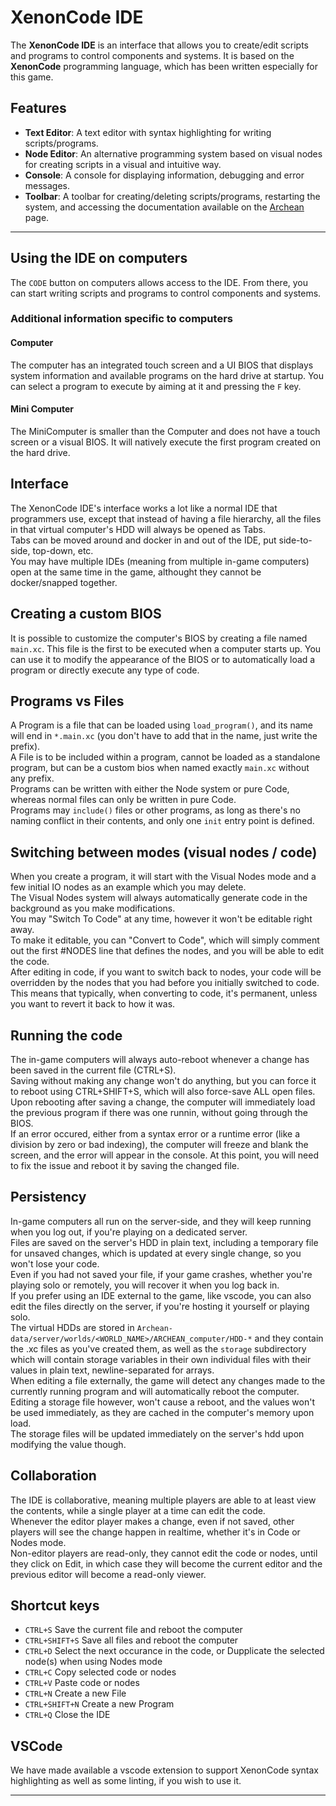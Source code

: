 # XenonCode IDE
The **XenonCode IDE** is an interface that allows you to create/edit scripts and programs to control components and systems. It is based on the **XenonCode** programming language, which has been written especially for this game.

## Features
- **Text Editor**: A text editor with syntax highlighting for writing scripts/programs.
- **Node Editor**: An alternative programming system based on visual nodes for creating scripts in a visual and intuitive way.
- **Console**: A console for displaying information, debugging and error messages.
- **Toolbar**: A toolbar for creating/deleting scripts/programs, restarting the system, and accessing the documentation available on the [Archean](archean.md) page.

---
## Using the IDE on computers
The `CODE` button on computers allows access to the IDE. From there, you can start writing scripts and programs to control components and systems.

### Additional information specific to computers
#### Computer
The computer has an integrated touch screen and a UI BIOS that displays system information and available programs on the hard drive at startup. You can select a program to execute by aiming at it and pressing the `F` key.

#### Mini Computer
The MiniComputer is smaller than the Computer and does not have a touch screen or a visual BIOS. It will natively execute the first program created on the hard drive.

## Interface
The XenonCode IDE's interface works a lot like a normal IDE that programmers use, except that instead of having a file hierarchy, all the files in that virtual computer's HDD will always be opened as Tabs.  
Tabs can be moved around and docker in and out of the IDE, put side-to-side, top-down, etc.  
You may have multiple IDEs (meaning from multiple in-game computers) open at the same time in the game, althought they cannot be docker/snapped together.  

## Creating a custom BIOS
It is possible to customize the computer's BIOS by creating a file named `main.xc`. This file is the first to be executed when a computer starts up. You can use it to modify the appearance of the BIOS or to automatically load a program or directly execute any type of code.

## Programs vs Files
A Program is a file that can be loaded using `load_program()`, and its name will end in `*.main.xc` (you don't have to add that in the name, just write the prefix).  
A File is to be included within a program, cannot be loaded as a standalone program, but can be a custom bios when named exactly `main.xc` without any prefix.  
Programs can be written with either the Node system or pure Code, whereas normal files can only be written in pure Code.  
Programs may `include()` files or other programs, as long as there's no naming conflict in their contents, and only one `init` entry point is defined.  

## Switching between modes (visual nodes / code)
When you create a program, it will start with the Visual Nodes mode and a few initial IO nodes as an example which you may delete.  
The Visual Nodes system will always automatically generate code in the background as you make modifications.  
You may "Switch To Code" at any time, however it won't be editable right away.  
To make it editable, you can "Convert to Code", which will simply comment out the first #NODES line that defines the nodes, and you will be able to edit the code.  
After editing in code, if you want to switch back to nodes, your code will be overridden by the nodes that you had before you initially switched to code.  
This means that typically, when converting to code, it's permanent, unless you want to revert it back to how it was.  

## Running the code
The in-game computers will always auto-reboot whenever a change has been saved in the current file (CTRL+S).  
Saving without making any change won't do anything, but you can force it to reboot using CTRL+SHIFT+S, which will also force-save ALL open files.  
Upon rebooting after saving a change, the computer will immediately load the previous program if there was one runnin, without going through the BIOS.  
If an error occured, either from a syntax error or a runtime error (like a division by zero or bad indexing), the computer will freeze and blank the screen, and the error will appear in the console. At this point, you will need to fix the issue and reboot it by saving the changed file.  

## Persistency
In-game computers all run on the server-side, and they will keep running when you log out, if you're playing on a dedicated server.  
Files are saved on the server's HDD in plain text, including a temporary file for unsaved changes, which is updated at every single change, so you won't lose your code.  
Even if you had not saved your file, if your game crashes, whether you're playing solo or remotely, you will recover it when you log back in.  
If you prefer using an IDE external to the game, like vscode, you can also edit the files directly on the server, if you're hosting it yourself or playing solo.  
The virtual HDDs are stored in `Archean-data/server/worlds/<WORLD_NAME>/ARCHEAN_computer/HDD-*` and they contain the .xc files as you've created them, as well as the `storage` subdirectory which will contain storage variables in their own individual files with their values in plain text, newline-separated for arrays.  
When editing a file externally, the game will detect any changes made to the currently running program and will automatically reboot the computer.  
Editing a storage file however, won't cause a reboot, and the values won't be used immediately, as they are cached in the computer's memory upon load.  
The storage files will be updated immediately on the server's hdd upon modifying the value though.  

## Collaboration
The IDE is collaborative, meaning multiple players are able to at least view the contents, while a single player at a time can edit the code.  
Whenever the editor player makes a change, even if not saved, other players will see the change happen in realtime, whether it's in Code or Nodes mode.  
Non-editor players are read-only, they cannot edit the code or nodes, until they click on Edit, in which case they will become the current editor and the previous editor will become a read-only viewer.  

## Shortcut keys
- `CTRL+S` Save the current file and reboot the computer
- `CTRL+SHIFT+S` Save all files and reboot the computer
- `CTRL+D` Select the next occurance in the code, or Dupplicate the selected node(s) when using Nodes mode
- `CTRL+C` Copy selected code or nodes
- `CTRL+V` Paste code or nodes
- `CTRL+N` Create a new File
- `CTRL+SHIFT+N` Create a new Program
- `CTRL+Q` Close the IDE

## VSCode
We have made available a vscode extension to support XenonCode syntax highlighting as well as some linting, if you wish to use it.  

---
